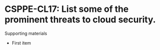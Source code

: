 # CSPPE-CL17:  	List some of the prominent threats to cloud security.	 

Supporting materials

* First item